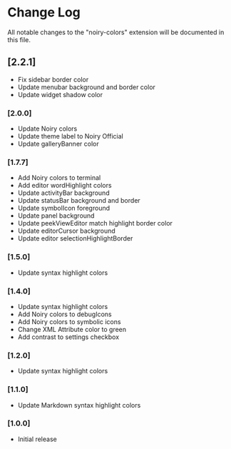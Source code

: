 # Change Log

All notable changes to the "noiry-colors" extension will be documented in this file.

## [2.2.1]

- Fix sidebar border color
- Update menubar background and border color
- Update widget shadow color

### [2.0.0]

- Update Noiry colors
- Update theme label to Noiry Official
- Update galleryBanner color

### [1.7.7]

- Add Noiry colors to terminal
- Add editor wordHighlight colors
- Update activityBar background
- Update statusBar background and border
- Update symbolIcon foreground
- Update panel background
- Update peekViewEditor match highlight border color
- Update editorCursor background
- Update editor selectionHighlightBorder

### [1.5.0]

- Update syntax highlight colors

### [1.4.0]

- Update syntax highlight colors
- Add Noiry colors to debugIcons
- Add Noiry colors to symbolic icons
- Change XML Attribute color to green
- Add contrast to settings checkbox

### [1.2.0]

- Update syntax highlight colors

### [1.1.0]

- Update Markdown syntax highlight colors

### [1.0.0]

- Initial release
